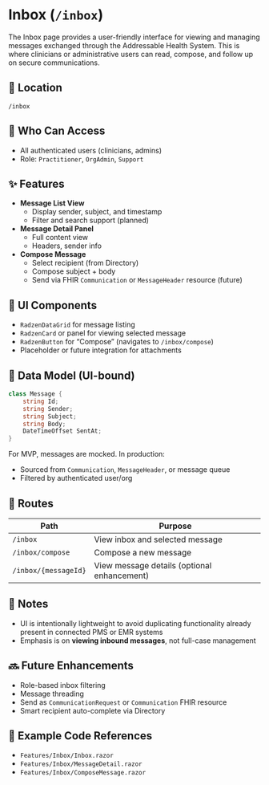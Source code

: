 # Inbox (`/inbox`)

The Inbox page provides a user-friendly interface for viewing and managing messages exchanged through the Addressable Health System. This is where clinicians or administrative users can read, compose, and follow up on secure communications.

## 📍 Location

`/inbox`

## 👥 Who Can Access

- All authenticated users (clinicians, admins)  
- Role: `Practitioner`, `OrgAdmin`, `Support`

## ✨ Features

- **Message List View**
  - Display sender, subject, and timestamp
  - Filter and search support (planned)
- **Message Detail Panel**
  - Full content view
  - Headers, sender info
- **Compose Message**
  - Select recipient (from Directory)
  - Compose subject + body
  - Send via FHIR `Communication` or `MessageHeader` resource (future)

## 🧱 UI Components

- `RadzenDataGrid` for message listing
- `RadzenCard` or panel for viewing selected message
- `RadzenButton` for “Compose” (navigates to `/inbox/compose`)
- Placeholder or future integration for attachments

## 🔌 Data Model (UI-bound)

```csharp
class Message {
    string Id;
    string Sender;
    string Subject;
    string Body;
    DateTimeOffset SentAt;
}
```

For MVP, messages are mocked. In production:
- Sourced from `Communication`, `MessageHeader`, or message queue
- Filtered by authenticated user/org

## 🔄 Routes

| Path                 | Purpose         |
|----------------------|------------------|
| `/inbox`             | View inbox and selected message |
| `/inbox/compose`     | Compose a new message |
| `/inbox/{messageId}` | View message details (optional enhancement)

## 🔐 Notes

- UI is intentionally lightweight to avoid duplicating functionality already present in connected PMS or EMR systems
- Emphasis is on **viewing inbound messages**, not full-case management

## 🔜 Future Enhancements

- Role-based inbox filtering
- Message threading
- Send as `CommunicationRequest` or `Communication` FHIR resource
- Smart recipient auto-complete via Directory

## 🧪 Example Code References

- `Features/Inbox/Inbox.razor`
- `Features/Inbox/MessageDetail.razor`
- `Features/Inbox/ComposeMessage.razor`
